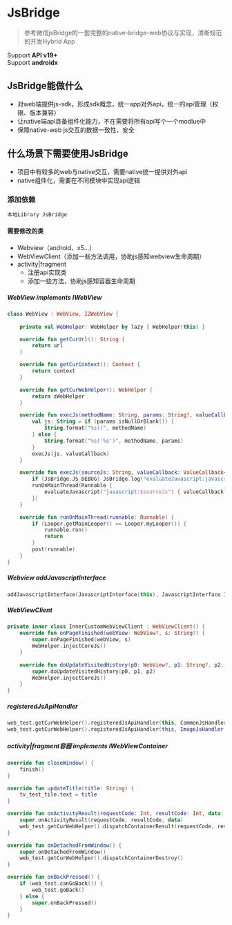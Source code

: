 JsBridge
===
> 参考微信jsBridge的一套完整的native-bridge-web协议与实现，清晰规范的开发Hybrid App

Support **API v19+**  
Support **androidx**

## JsBridge能做什么
- 对web端提供js-sdk，形成sdk概念，统一app对外api，统一的api管理（权限、版本兼容）
- 让native端api具备组件化能力，不在需要将所有api写个一个modlue中
- 保障native-web js交互的数据一致性、安全

## 什么场景下需要使用JsBridge
- 项目中有较多的web与native交互，需要native统一提供对外api
- native组件化，需要在不同模块中实现api逻辑

### 添加依赖
```groovy
本地Library JsBridge
```

#### 需要修改的类
- Webview（android、x5...）
- WebViewClient（添加一些方法调用，协助js感知webview生命周期）
- activity|fragment
    - 注册api实现类
    - 添加一些方法，协助js感知容器生命周期

##### WebView implements IWebView
```kotlin
class WebView : WebView, IZWebView {
    
    private val WebHelper: WebHelper by lazy { WebHelper(this) }

    override fun getCurUrl(): String {
        return url
    }

    override fun getCurContext(): Context {
        return context
    }

    override fun getCurWebHelper(): WebHelper {
        return zWebHelper
    }

    override fun execJs(methodName: String, params: String?, valueCallback: ValueCallback<String>?) {
        val js: String = if (params.isNullOrBlank()) {
            String.format("%s()", methodName)
        } else {
            String.format("%s('%s')", methodName, params)
        }
        execJs(js, valueCallback)
    }

    override fun execJs(sourceJs: String, valueCallback: ValueCallback<String>?) {
        if (JsBridge.JS_DEBUG) JsBridge.log("evaluateJavascript:javascript:$sourceJs")
        runOnMainThread(Runnable {
            evaluateJavascript("javascript:$sourceJs") { valueCallback?.onReceiveValue(it) }
        })
    }

    override fun runOnMainThread(runnable: Runnable) {
        if (Looper.getMainLooper() == Looper.myLooper()) {
            runnable.run()
            return
        }
        post(runnable)
    }
}
```

##### Webview addJavascriptInterface
```kotlin
addJavascriptInterface(JavascriptInterface(this), JavascriptInterface.INTERFACE_NAME)
```

##### WebViewClient
```kotlin
private inner class InnerCustomWebViewClient : WebViewClient() {
    override fun onPageFinished(webView: WebView?, s: String?) {
        super.onPageFinished(webView, s)
        WebHelper.injectCoreJs()
    }

    override fun doUpdateVisitedHistory(p0: WebView?, p1: String?, p2: Boolean) {
        super.doUpdateVisitedHistory(p0, p1, p2)
        WebHelper.injectCoreJs()
    }
}
```

##### registeredJsApiHandler
```kotlin
web_test.getCurWebHelper().registeredJsApiHandler(this, CommonJsHandler::class.java)
web_test.getCurWebHelper().registeredJsApiHandler(this, ImageJsHandler::class.java)
```

##### activity|fragment容器 implements IWebViewContainer
```kotlin
override fun closeWindow() {
    finish()
}

override fun updateTitle(title: String) {
    tv_test_tile.text = title
}

override fun onActivityResult(requestCode: Int, resultCode: Int, data: Intent?) {
    super.onActivityResult(requestCode, resultCode, data)
    web_test.getCurWebHelper().dispatchContainerResult(requestCode, resultCode, data)
}

override fun onDetachedFromWindow() {
    super.onDetachedFromWindow()
    web_test.getCurWebHelper().dispatchContainerDestroy()
}

override fun onBackPressed() {
    if (web_test.canGoBack()) {
        web_test.goBack()
    } else {
        super.onBackPressed()
    }
}
```


